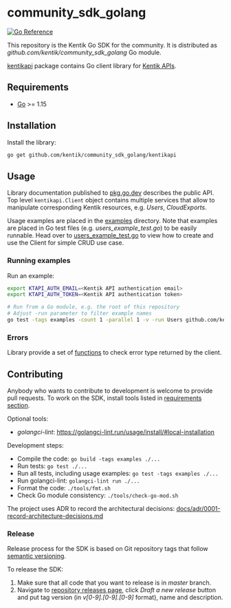 # community_sdk_golang

[![Go Reference](https://pkg.go.dev/badge/github.com/kentik/community_sdk_golang.svg)](https://pkg.go.dev/github.com/kentik/community_sdk_golang)

This repository is the Kentik Go SDK for the community. It is distributed as _github.com/kentik/community_sdk_golang_ Go module.

[kentikapi](kentikapi) package contains Go client library for [Kentik APIs](https://kb.kentik.com/v0/Ab09.htm).

## Requirements

- [Go](https://golang.org/doc/install) >= 1.15

## Installation

Install the library:

```bash
go get github.com/kentik/community_sdk_golang/kentikapi
```

## Usage

Library documentation published to [pkg.go.dev](https://pkg.go.dev/github.com/kentik/community_sdk_golang) describes the public API. Top level `kentikapi.Client` object contains multiple services that allow to manipulate corresponding Kentik resources, e.g. _Users_, _CloudExports_.

Usage examples are placed in the [examples](./examples) directory. Note that examples are placed in Go test files (e.g. _users_example_test.go_) to be easily runnable. Head over to [users_example_test.go](./examples/users_example_test.go) to view how to create and use the Client for simple CRUD use case.

### Running examples

Run an example:

```bash
export KTAPI_AUTH_EMAIL=<Kentik API authentication email>
export KTAPI_AUTH_TOKEN=<Kentik API authentication token>

# Run from a Go module, e.g. the root of this repository
# Adjust -run parameter to filter example names
go test -tags examples -count 1 -parallel 1 -v -run Users github.com/kentik/community_sdk_golang/examples
```

### Errors

Library provide a set of [functions](./kentikapi/errors.go) to check error type returned by the client.

## Contributing

Anybody who wants to contribute to development is welcome to provide pull requests. To work on the SDK, install tools listed in [requirements section](#requirements).

Optional tools:
- _golangci-lint_: <https://golangci-lint.run/usage/install/#local-installation>

Development steps:
- Compile the code: `go build -tags examples ./...`
- Run tests: `go test ./...`
- Run all tests, including usage examples: `go test -tags examples ./...`
- Run golangci-lint: `golangci-lint run ./...`
- Format the code: `./tools/fmt.sh`
- Check Go module consistency: `./tools/check-go-mod.sh`

The project uses ADR to record the architectural decisions: [docs/adr/0001-record-architecture-decisions.md](docs/adr/0001-record-architecture-decisions.md)

### Release

Release process for the SDK is based on Git repository tags that follow [semantic versioning](https://semver.org/).

To release the SDK:
1. Make sure that all code that you want to release is in _master_ branch.
1. Navigate to [repository releases page](https://github.com/kentik/community_sdk_golang/releases), click _Draft a new release_ button and put tag version (in _v\[0-9].\[0-9].\[0-9]_ format), name and description.
